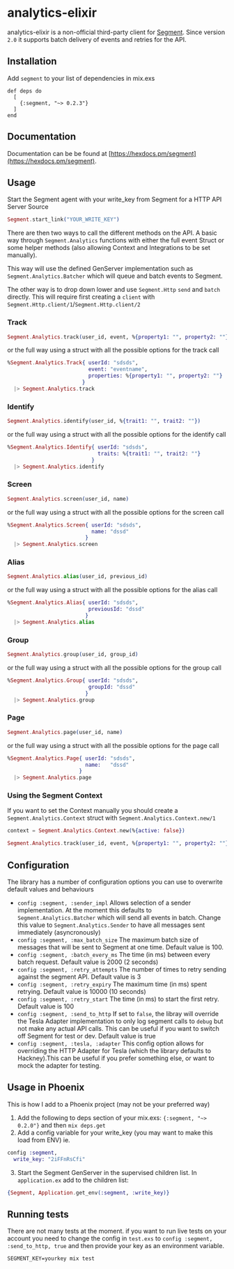 # analytics-elixir

analytics-elixir is a non-official third-party client for [Segment](https://segment.com). Since version `2.0` it supports
batch delivery of events and retries for the API.

## Installation

Add `segment` to your list of dependencies in mix.exs

```
def deps do
  [
    {:segment, "~> 0.2.3"}
  ]
end
```

## Documentation

Documentation can be be found at [https://hexdocs.pm/segment](https://hexdocs.pm/segment).

## Usage

Start the Segment agent with your write_key from Segment for a HTTP API Server Source

```elixir
Segment.start_link("YOUR_WRITE_KEY")
```

There are then two ways to call the different methods on the API.
A basic way through `Segment.Analytics` functions with either the full event Struct
or some helper methods (also allowing Context and Integrations to be set manually).

This way will use the defined GenServer implementation such as `Segment.Analytics.Batcher` which will
queue and batch events to Segment.

The other way is to drop down lower and use `Segment.Http` `send` and `batch` directly. This will require first creating a `client` with `Segment.Http.client/1`/`Segment.Http.client/2`

### Track

```elixir
Segment.Analytics.track(user_id, event, %{property1: "", property2: ""})
```

or the full way using a struct with all the possible options for the track call

```elixir
%Segment.Analytics.Track{ userId: "sdsds",
                          event: "eventname",
                          properties: %{property1: "", property2: ""}
                        }
  |> Segment.Analytics.track
```

### Identify

```elixir
Segment.Analytics.identify(user_id, %{trait1: "", trait2: ""})
```

or the full way using a struct with all the possible options for the identify call

```elixir
%Segment.Analytics.Identify{ userId: "sdsds",
                             traits: %{trait1: "", trait2: ""}
                           }
  |> Segment.Analytics.identify
```

### Screen

```elixir
Segment.Analytics.screen(user_id, name)
```

or the full way using a struct with all the possible options for the screen call

```elixir
%Segment.Analytics.Screen{ userId: "sdsds",
                           name: "dssd"
                         }
  |> Segment.Analytics.screen
```

### Alias

```elixir
Segment.Analytics.alias(user_id, previous_id)
```

or the full way using a struct with all the possible options for the alias call

```elixir
%Segment.Analytics.Alias{ userId: "sdsds",
                          previousId: "dssd"
                         }
  |> Segment.Analytics.alias
```

### Group

```elixir
Segment.Analytics.group(user_id, group_id)
```

or the full way using a struct with all the possible options for the group call

```elixir
%Segment.Analytics.Group{ userId: "sdsds",
                          groupId: "dssd"
                         }
  |> Segment.Analytics.group
```

### Page

```elixir
Segment.Analytics.page(user_id, name)
```

or the full way using a struct with all the possible options for the page call

```elixir
%Segment.Analytics.Page{ userId: "sdsds",
                         name:   "dssd"
                       }
  |> Segment.Analytics.page
```

### Using the Segment Context

If you want to set the Context manually you should create a `Segment.Analytics.Context` struct with `Segment.Analytics.Context.new/1`

```elixir
context = Segment.Analytics.Context.new(%{active: false})

Segment.Analytics.track(user_id, event, %{property1: "", property2: ""}, context)
```

## Configuration

The library has a number of configuration options you can use to overwrite default values and behaviours

- `config :segment, :sender_impl` Allows selection of a sender implementation. At the moment this defaults to `Segment.Analytics.Batcher` which will send all events in batch. Change this value to `Segment.Analytics.Sender` to have all messages sent immediately (asyncronously)
- `config :segment, :max_batch_size` The maximum batch size of messages that will be sent to Segment at one time. Default value is 100.
- `config :segment, :batch_every_ms` The time (in ms) between every batch request. Default value is 2000 (2 seconds)
- `config :segment, :retry_attempts` The number of times to retry sending against the segment API. Default value is 3
- `config :segment, :retry_expiry` The maximum time (in ms) spent retrying. Default value is 10000 (10 seconds)
- `config :segment, :retry_start` The time (in ms) to start the first retry. Default value is 100
- `config :segment, :send_to_http` If set to `false`, the libray will override the Tesla Adapter implementation to only log segment calls to `debug` but not make any actual API calls. This can be useful if you want to switch off Segment for test or dev. Default value is true
- `config :segment, :tesla, :adapter` This config option allows for overriding the HTTP Adapter for Tesla (which the library defaults to Hackney).This can be useful if you prefer something else, or want to mock the adapter for testing.

## Usage in Phoenix

This is how I add to a Phoenix project (may not be your preferred way)

1. Add the following to deps section of your mix.exs: `{:segment, "~> 0.2.0"}`
   and then `mix deps.get`
2. Add a config variable for your write_key (you may want to make this load from ENV)
   ie.

```elixir
config :segment,
  write_key: "2iFFnRsCfi"
```

3. Start the Segment GenServer in the supervised children list. In `application.ex` add to the children list:

```elixir
{Segment, Application.get_env(:segment, :write_key)}
```

## Running tests

There are not many tests at the moment. if you want to run live tests on your account you need to change the config in `test.exs` to `config :segment, :send_to_http, true` and then provide your key as an environment variable.

```
SEGMENT_KEY=yourkey mix test
```
